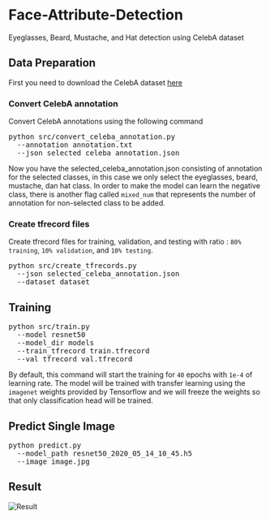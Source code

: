 # Face-Attribute-Detection
Eyeglasses, Beard, Mustache, and Hat detection using CelebA dataset

## Data Preparation
First you need to download the CelebA dataset [here](http://mmlab.ie.cuhk.edu.hk/projects/CelebA.html)  

### Convert CelebA annotation
Convert CelebA annotations using the following command
<pre>
python src/convert_celeba_annotation.py 
  --annotation annotation.txt 
  --json selected_celeba_annotation.json
</pre>

Now you have the selected_celeba_annotation.json consisting of annotation for the selected classes, in this case we only select the eyeglasses, beard, mustache, dan hat class. In order to make the model can learn the negative class, there is another flag called `mixed_num` that represents the number of annotation for non-selected class to be added.

### Create tfrecord files

Create tfrecord files for training, validation, and testing with ratio : `80% training`, `10% validation`, and `10% testing`.
<pre>
python src/create_tfrecords.py 
  --json selected_celeba_annotation.json
  --dataset dataset
</pre>

## Training
<pre>
python src/train.py
  --model resnet50
  --model_dir models
  --train_tfrecord train.tfrecord
  --val_tfrecord val.tfrecord
</pre>

By default, this command will start the training for `40` epochs with `1e-4` of learning rate. The model will be trained with transfer learning using the `imagenet` weights provided by Tensorflow and we will freeze the weights so that only classification head will be trained.

## Predict Single Image
<pre>
python predict.py
  --model_path resnet50_2020_05_14_10_45.h5
  --image image.jpg
</pre>

## Result
![Result](https://github.com/Malikanhar/Face-Attribute-Detection/raw/master/assets/result.JPG)
